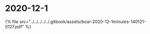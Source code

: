 # 2020-12-1



{% file src="../../../../../.gitbook/assets/boar-2020-12-1minutes-140121-0127.pdf" %}

